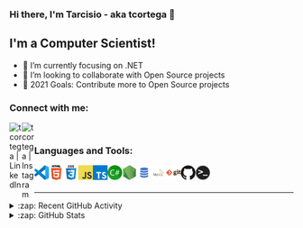 ### Hi there, I'm Tarcisio - aka tcortega 👋

## I'm a Computer Scientist!

- 🌱 I’m currently focusing on .NET
- 👯 I’m looking to collaborate with Open Source projects
- 🥅 2021 Goals: Contribute more to Open Source projects

### Connect with me:

[<img align="left" alt="tcortega | LinkedIn" width="22px" src="https://cdn.jsdelivr.net/npm/simple-icons@v3/icons/linkedin.svg" />][linkedin]
[<img align="left" alt="tcortega | Instagram" width="22px" src="https://cdn.jsdelivr.net/npm/simple-icons@v3/icons/instagram.svg" />][instagram]

<br />

### Languages and Tools:

<img align="left" alt="Visual Studio Code" width="26px" src="https://raw.githubusercontent.com/github/explore/80688e429a7d4ef2fca1e82350fe8e3517d3494d/topics/visual-studio-code/visual-studio-code.png" />
<img align="left" alt="HTML5" width="26px" src="https://raw.githubusercontent.com/github/explore/80688e429a7d4ef2fca1e82350fe8e3517d3494d/topics/html/html.png" />
<img align="left" alt="CSS3" width="26px" src="https://raw.githubusercontent.com/github/explore/80688e429a7d4ef2fca1e82350fe8e3517d3494d/topics/css/css.png" />
<img align="left" alt="JavaScript" width="26px" src="https://raw.githubusercontent.com/github/explore/80688e429a7d4ef2fca1e82350fe8e3517d3494d/topics/javascript/javascript.png" />
<img align="left" alt="JavaScript" width="26px" src="https://raw.githubusercontent.com/github/explore/80688e429a7d4ef2fca1e82350fe8e3517d3494d/topics/typescript/typescript.png" />
<img align="left" alt="C Sharp" width="26px" src="https://raw.githubusercontent.com/github/explore/80688e429a7d4ef2fca1e82350fe8e3517d3494d/topics/csharp/csharp.png" />
<img align="left" alt="Node.js" width="26px" src="https://raw.githubusercontent.com/github/explore/80688e429a7d4ef2fca1e82350fe8e3517d3494d/topics/nodejs/nodejs.png" />
<img align="left" alt="SQL" width="26px" src="https://raw.githubusercontent.com/github/explore/80688e429a7d4ef2fca1e82350fe8e3517d3494d/topics/sql/sql.png" />
<img align="left" alt="MySQL" width="26px" src="https://raw.githubusercontent.com/github/explore/80688e429a7d4ef2fca1e82350fe8e3517d3494d/topics/mysql/mysql.png" />
<img align="left" alt="Git" width="26px" src="https://raw.githubusercontent.com/github/explore/80688e429a7d4ef2fca1e82350fe8e3517d3494d/topics/git/git.png" />
<img align="left" alt="GitHub" width="26px" src="https://raw.githubusercontent.com/github/explore/78df643247d429f6cc873026c0622819ad797942/topics/github/github.png" />
<img align="left" alt="Terminal" width="26px" src="https://raw.githubusercontent.com/github/explore/80688e429a7d4ef2fca1e82350fe8e3517d3494d/topics/terminal/terminal.png" />

<br />
<br />

---

<details>
  <summary>:zap: Recent GitHub Activity</summary>
  
<!--START_SECTION:activity-->
1. 🗣 Commented on [#572](https://github.com/openbullet/OpenBullet2/issues/572) in [openbullet/OpenBullet2](https://github.com/openbullet/OpenBullet2)
2. 🗣 Commented on [#144](https://github.com/frinyvonnick/node-html-to-image/issues/144) in [frinyvonnick/node-html-to-image](https://github.com/frinyvonnick/node-html-to-image)
3. 🗣 Commented on [#144](https://github.com/frinyvonnick/node-html-to-image/issues/144) in [frinyvonnick/node-html-to-image](https://github.com/frinyvonnick/node-html-to-image)
4. 🗣 Commented on [#144](https://github.com/frinyvonnick/node-html-to-image/issues/144) in [frinyvonnick/node-html-to-image](https://github.com/frinyvonnick/node-html-to-image)
5. ❗️ Opened issue [#144](https://github.com/frinyvonnick/node-html-to-image/issues/144) in [frinyvonnick/node-html-to-image](https://github.com/frinyvonnick/node-html-to-image)
<!--END_SECTION:activity-->

</details>

<details>
  <summary>:zap: GitHub Stats</summary>
  <img align="left" alt="tcortega's Top Langs" src="https://github-readme-stats.vercel.app/api/top-langs/?username=tcortega&layout=compact&theme=tokyonight" />

  <img align="left" alt="tcortega's GitHub Stats" src="https://github-readme-stats.vercel.app/api?username=tcortega&theme=tokyonight&show_icons=true&hide_border=true&count_private=true" />

</details>

[instagram]: https://www.instagram.com/tarcisioortega
[linkedin]: https://www.linkedin.com/in/tarcisio-caetano-38b3961a2

